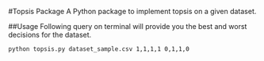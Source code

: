 #Topsis Package
A Python package to implement topsis on a given dataset.

##Usage
Following query on terminal will provide you the best and worst decisions for the dataset.
```
python topsis.py dataset_sample.csv 1,1,1,1 0,1,1,0
```
